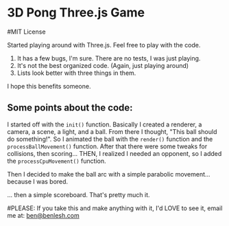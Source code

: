 3D Pong Three.js Game
======

#MIT License

Started playing around with Three.js. Feel free to play with the code.

1. It has a few bugs, I'm sure. There are no tests, I was just playing.
2. It's not the best organized code. (Again, just playing around)
3. Lists look better with three things in them.

I hope this benefits someone.

## Some points about the code:

I started off with the `init()` function. Basically I created a renderer, a camera,
a scene, a light, and a ball. From there I thought, "This ball should do something!".
So I animated the ball with the `render()` function and the `processBallMovement()`
function. After that there were some tweaks for collisions, then scoring... THEN, 
I realized I needed an opponent, so I added the `processCpuMovement()` function.

Then I decided to make the ball arc with a simple parabolic movement... because I 
was bored.

... then a simple scoreboard. That's pretty much it.

#PLEASE: If you take this and make anything with it, I'd LOVE to see it, email me
at: ben@benlesh.com
